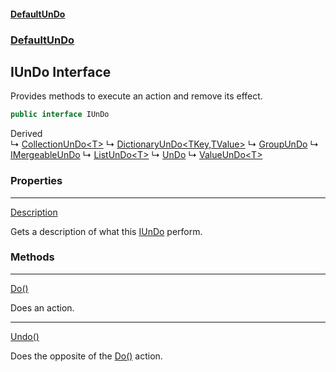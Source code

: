#### [DefaultUnDo](DefaultUnDo.md 'DefaultUnDo')
### [DefaultUnDo](DefaultUnDo.md#DefaultUnDo 'DefaultUnDo')
## IUnDo Interface
Provides methods to execute an action and remove its effect.  
```csharp
public interface IUnDo
```

Derived  
&#8627; [CollectionUnDo&lt;T&gt;](CollectionUnDo_T_.md 'DefaultUnDo.CollectionUnDo&lt;T&gt;')
&#8627; [DictionaryUnDo&lt;TKey,TValue&gt;](DictionaryUnDo_TKey_TValue_.md 'DefaultUnDo.DictionaryUnDo&lt;TKey,TValue&gt;')
&#8627; [GroupUnDo](GroupUnDo.md 'DefaultUnDo.GroupUnDo')
&#8627; [IMergeableUnDo](IMergeableUnDo.md 'DefaultUnDo.IMergeableUnDo')
&#8627; [ListUnDo&lt;T&gt;](ListUnDo_T_.md 'DefaultUnDo.ListUnDo&lt;T&gt;')
&#8627; [UnDo](UnDo.md 'DefaultUnDo.UnDo')
&#8627; [ValueUnDo&lt;T&gt;](ValueUnDo_T_.md 'DefaultUnDo.ValueUnDo&lt;T&gt;')  
### Properties

***
[Description](IUnDo_Description.md 'DefaultUnDo.IUnDo.Description')

Gets a description of what this [IUnDo](IUnDo.md 'DefaultUnDo.IUnDo') perform.  
### Methods

***
[Do()](IUnDo_Do().md 'DefaultUnDo.IUnDo.Do()')

Does an action.  

***
[Undo()](IUnDo_Undo().md 'DefaultUnDo.IUnDo.Undo()')

Does the opposite of the [Do()](IUnDo_Do().md 'DefaultUnDo.IUnDo.Do()') action.  
